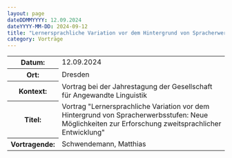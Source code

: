 ```yaml
---
layout: page
dateDDMMYYYY: 12.09.2024
dateYYYY-MM-DD: 2024-09-12
title: "Lernersprachliche Variation vor dem Hintergrund von Spracherwerbsstufen: Neue Möglichkeiten zur Erforschung zweitsprachlicher Entwicklung"
category: Vorträge
---
```


<table>
    <tr>
      <th>Datum: </th>
      <td>12.09.2024</td>
    </tr>
    <tr>
      <th>Ort: </th>
      <td>Dresden</td>
    </tr>
    <tr>
      <th>Kontext: </th>
      <td>Vortrag bei der Jahrestagung der Gesellschaft für Angewandte Linguistik</td>
    </tr>
    <tr>
      <th>Titel: </th>
      <td>Vortrag "Lernersprachliche Variation vor dem Hintergrund von Spracherwerbsstufen: Neue Möglichkeiten zur Erforschung zweitsprachlicher Entwicklung"</td>
    </tr>
    <tr>
      <th>Vortragende: </th>
      <td>Schwendemann, Matthias</td>
    </tr>
</table>